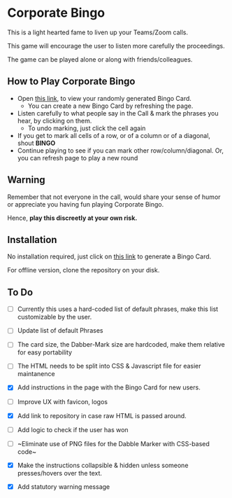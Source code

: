 # Corporate Bingo
This is a light hearted fame to liven up your Teams/Zoom calls.

This game will encourage the user to listen more carefully the proceedings.

The game can be played alone or along with friends/colleagues.


## How to Play Corporate Bingo
+ Open [this link](https://arun-ks.github.io/CorporateBingo/), to view your randomly generated Bingo Card. 
    + You can create a new Bingo Card by refreshing the page.
+ Listen carefully to what people say in the Call & mark the phrases you hear, by clicking on them. 
    + To undo marking, just click the cell again
+ If you get to mark all cells of a row, or of a column or of a diagonal, shout **BINGO**
+ Continue playing to see if you can mark other row/column/diagonal. Or, you can refresh page to play a new round

## Warning
Remember that not everyone in the call, would share your sense of humor or appreciate you having fun playing Corporate Bingo. 

Hence, __play this discreetly at your own risk.__ 

## Installation
No installation required, just click on [this link](https://arun-ks.github.io/CorporateBingo/) to generate a Bingo Card.

For offline version, clone the repository on your disk.

## To Do
- [ ] Currently this uses a hard-coded list of default phrases, make this list customizable by the user.
- [ ] Update list of default Phrases
- [ ] The card size, the Dabber-Mark size are hardcoded, make them relative for easy portability
- [ ] The HTML needs to be split into CSS & Javascript file for easier maintanence
- [X] Add instructions in the page with the Bingo Card for new users.
- [ ] Improve UX with favicon, logos
- [X] Add link to repository in case raw HTML is passed around.
- [ ] Add logic to check if the user has won 
- [ ] ~Eliminate use of PNG files for the Dabble Marker with CSS-based code~
- [X] Make the instructions collapsible & hidden unless someone presses/hovers over the text.
- [X] Add statutory warning message 

